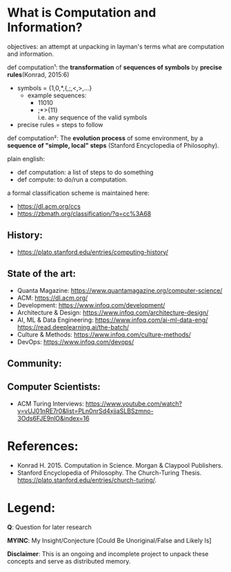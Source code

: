 # What is Computation and Information?

objectives: an attempt at unpacking in layman's terms what are computation and information.


def computation¹: the **transformation** of **sequences of symbols** by **precise rules**(Konrad, 2015:6)

- symbols = {1,0,\*,{,;,<,>,...}
  - example sequences:
    - 11010
    - ;\*>{11}  
      i.e. any sequence of the valid symbols
- precise rules = steps to follow


def computation²: The **evolution process** of some environment, by a **sequence of "simple, local" steps** (Stanford Encyclopedia of Philosophy).

plain english:
- def computation: a list of steps to do something
- def compute: to do/run a computation.

a formal classification scheme is maintained here: 
- https://dl.acm.org/ccs
- https://zbmath.org/classification/?q=cc%3A68

    
## History:
- https://plato.stanford.edu/entries/computing-history/

## State of the art:
- Quanta Magazine: https://www.quantamagazine.org/computer-science/
- ACM: https://dl.acm.org/
- Development: https://www.infoq.com/development/
- Architecture & Design: https://www.infoq.com/architecture-design/
- AI, ML & Data Engineering: 
    https://www.infoq.com/ai-ml-data-eng/
    https://read.deeplearning.ai/the-batch/
- Culture & Methods: 
    https://www.infoq.com/culture-methods/
- DevOps: https://www.infoq.com/devops/

## Community:

## Computer Scientists:
- ACM Turing Interviews: https://www.youtube.com/watch?v=vUJ01nRE7r0&list=PLn0nrSd4xjjaSLBSzmno-3Ods6FJE9nlO&index=16

# References:
- Konrad H. 2015. Computation in Science. Morgan & Claypool Publishers.
- Stanford Encyclopedia of Philosophy. The Church-Turing Thesis. https://plato.stanford.edu/entries/church-turing/.

# Legend:
**Q**: Question for later research

**MYINC**: My Insight/Conjecture [Could Be Unoriginal/False and Likely Is]


**Disclaimer**: This is an ongoing and incomplete project to unpack these concepts and serve as distributed memory.